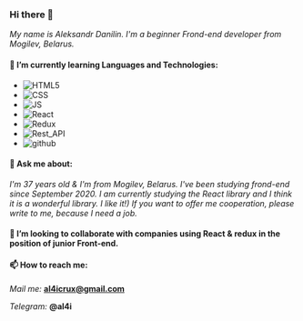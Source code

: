### Hi there 👋
*My name is Aleksandr Danilin. I'm a beginner Frond-end developer from Mogilev, Belarus.*

#### 🌱 I’m currently learning Languages and Technologies:
* ![HTML5](https://img.shields.io/badge/-HTML5%20-blue?style=for-the-badle&logo=html5)
* ![CSS](https://img.shields.io/badge/-CSS3-blue?style=for-the-badle&logo=css3)
* ![JS](https://img.shields.io/badge/-JS-yellow?style=for-the-badle&logo=JavaScript)
* ![React](https://img.shields.io/badge/-React-blue?style=for-the-badle&logo=react)
* ![Redux](https://img.shields.io/badge/-Redux-brightgreen?style=for-the-badle&logo=redux)
* ![Rest_API](https://img.shields.io/badge/-Rest_API-yellow?style=for-the-badle&logo=restapi)
* ![github](https://img.shields.io/badge/-github-red?style=for-the-badle&logo=git) 
#### 💬 Ask me about:
*I'm 37 years old & I'm from Mogilev, Belarus. I've been studying frond-end since September 2020. I am currently studying the React library and I think it is a wonderful library. I like it!) If you want to offer me cooperation, please write to me, because I need a job.*

#### 👯 I’m looking to collaborate with companies using React & redux in the position of junior Front-end. 

#### 📫 How to reach me:
*Mail me:* **al4icrux@gmail.com**

*Telegram:* **@al4i**




<!--
- 🔭 I’m currently working on ...
- 🌱 I’m currently learning ...
- 👯 I’m looking to collaborate on ...
- 🤔 I’m looking for help with ...
- 💬 Ask me about ...
- 📫 How to reach me: ...
- 😄 Pronouns: ...
- ⚡ Fun fact: ...
--!>
